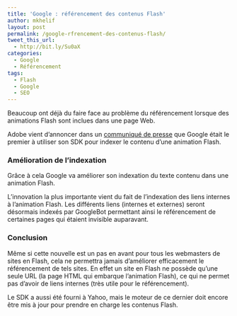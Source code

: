 ```yaml
---
title: 'Google : référencement des contenus Flash'
author: mkhelif
layout: post
permalink: /google-rfrencement-des-contenus-flash/
tweet_this_url:
  - http://bit.ly/Su0aX
categories:
  - Google
  - Référencement
tags:
  - Flash
  - Google
  - SEO
---
```

Beaucoup ont déjà du faire face au problème du référencement lorsque des animations Flash sont inclues dans une page Web.

Adobe vient d&#8217;annoncer dans un <a href="http://www.adobe.com/aboutadobe/pressroom/pressreleases/200806/070108AdobeRichMediaSearch.html" target="_blank">communiqué de presse</a> que Google était le premier à utiliser son SDK pour indexer le contenu d&#8217;une animation Flash.

<!--more-->

### Amélioration de l&#8217;indexation

Grâce à cela Google va améliorer son indexation du texte contenu dans une animation Flash.

L&#8217;innovation la plus importante vient du fait de l&#8217;indexation des liens internes à l&#8217;animation Flash. Les différents liens (internes et externes) seront désormais indexés par GoogleBot permettant ainsi le référencement de certaines pages qui étaient invisible auparavant.

### Conclusion

Même si cette nouvelle est un pas en avant pour tous les webmasters de sites en Flash, cela ne permettra jamais d&#8217;améliorer efficacement le référencement de tels sites. En effet un site en Flash ne possède qu&#8217;une seule URL (la page HTML qui embarque l&#8217;animation Flash), ce qui ne permet pas d&#8217;avoir de liens internes (très utile pour le référencement).

Le SDK a aussi été fourni à Yahoo, mais le moteur de ce dernier doit encore être mis à jour pour prendre en charge les contenus Flash.

